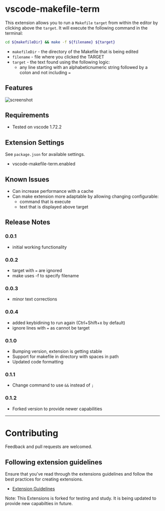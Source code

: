 # vscode-makefile-term 


This extension allows you to run a `Makefile` `target` from within the
editor by clicking above the `target`. It will execute the following command in the terminal:

```bash
cd ${makefileDir} && make -f ${filename} ${target}
```

* `makefileDir` - the directory of the Makefile that is being edited
* `filename` - file where you clicked the TARGET
* `target`  - the text found using the following logic: 
  *  any line starting with an alphabeticnumeric string followed by a colon and not including `=`

## Features

![screenshot](https://raw.githubusercontent.com/lfmunoz/vscode-makefile-term/main/media/screenshot.png)


## Requirements

* Tested on vscode 1.72.2

## Extension Settings

See `package.json` for available settings. 

* vscode-makefile-term.enabled

## Known Issues

* Can increase performance with a cache
* Can make extension more adaptable by allowing changing configurable:
  * command that is execute
  * text that is displayed above target

## Release Notes

### 0.0.1

* initial working functionality

### 0.0.2

* target with `=` are ignored
* make uses -f to specify filename

### 0.0.3

* minor text corrections

### 0.0.4

* added keybidining to run again (Ctrl+Shift+x by default)
* ignore lines with `=` as cannot be target

### 0.1.0

* Bumping version, extension is getting stable
* Support for makefile in directory with spaces in path
* Updated code formatting

### 0.1.1

* Change command to use `&&` instead of `;`

### 0.1.2

* Forked version to provide newer capabilities


-----------------------------------------------------------------------------------------------------------

# Contributing

Feedback and pull requests are welcomed. 

## Following extension guidelines

Ensure that you've read through the extensions guidelines and follow the best practices for creating extensions.

* [Extension Guidelines](https://code.visualstudio.com/api/references/extension-guidelines)

Note: This Extensions is forked for testing and study. It is being updated to provide new capabilties in future. 


